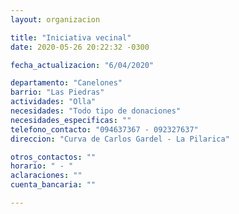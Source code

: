 ```yaml
---
layout: organizacion

title: "Iniciativa vecinal"
date: 2020-05-26 20:22:32 -0300

fecha_actualizacion: "6/04/2020"

departamento: "Canelones"
barrio: "Las Piedras"
actividades: "Olla"
necesidades: "Todo tipo de donaciones"
necesidades_especificas: ""
telefono_contacto: "094637367 - 092327637"
direccion: "Curva de Carlos Gardel - La Pilarica"

otros_contactos: ""
horario: " - "
aclaraciones: ""
cuenta_bancaria: ""

---
```

